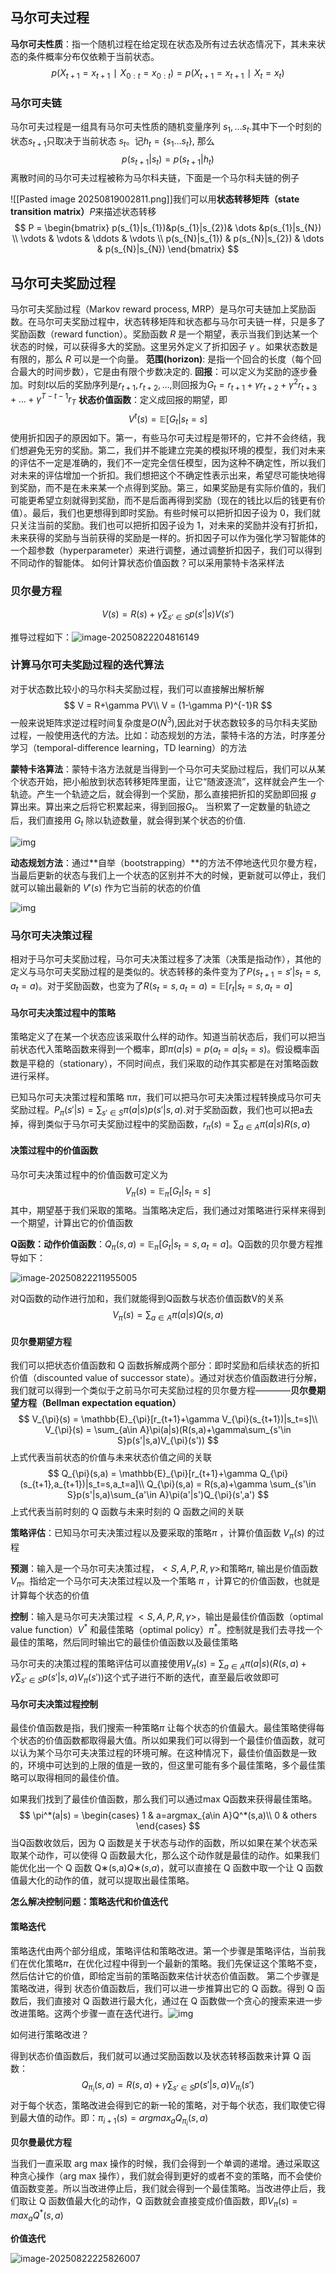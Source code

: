 ## 马尔可夫过程

**马尔可夫性质**：指一个随机过程在给定现在状态及所有过去状态情况下，其未来状态的条件概率分布仅依赖于当前状态。
$$
p(X_{{t+1}}​=x_{t+1}​∣X_{0: t}​=x_{0: t})=p(X_{t+1}=x_{{t+1}}​∣X_{t}​=x_{t}​)
$$
### 马尔可夫链
马尔可夫过程是一组具有马尔可夫性质的随机变量序列 $s_{1},\dots s_{t}$.其中下一个时刻的状态$s_{t+1}$​只取决于当前状态 $s_{t}$。记$h_{t} = \{s_{1} \dots s_{t}\}$, 那么
$$
p(s_{t+1}|s_{t}) = p(s_{t+1}|h_{t})
$$
离散时间的马尔可夫过程被称为马尔科夫链，下面是一个马尔科夫链的例子

![[Pasted image 20250819002811.png]]​
我们可以用**状态转移矩阵（state transition matrix）**$P$来描述状态转移
$$
P = \begin{bmatrix}
p(s_{1}|s_{1})&p(s_{1}|s_{2})& \dots &p(s_{1}|s_{N}) \\
\vdots & \vdots & \ddots & \vdots \\
p(s_{N}|s_{1}) & p(s_{N}|s_{2}) & \dots & p(s_{N}|s_{N})
\end{bmatrix}
$$

## 马尔可夫奖励过程
马尔可夫奖励过程（Markov reward process, MRP）是马尔可夫链加上奖励函数。在马尔可夫奖励过程中，状态转移矩阵和状态都与马尔可夫链一样，只是多了奖励函数（reward function）。奖励函数 $R$ 是一个期望，表示当我们到达某一个状态的时候，可以获得多大的奖励。这里另外定义了折扣因子 $\gamma$ 。如果状态数是有限的，那么 $R$ 可以是一个向量。
**范围(horizon)**: 是指一个回合的长度（每个回合最大的时间步数），它是由有限个步数决定的.
**回报**：可以定义为奖励的逐步叠加。时刻$t$以后的奖励序列是$r_{t+1},r_{{t+2}},\dots$,则回报为$G_{t} = r_{t+1}+\gamma r_{t+2}+\gamma^2r_{t+3}+\dots+\gamma^{T-t-1}r_{T}$
**状态价值函数**：定义成回报的期望，即
$$
V^t(s) = \mathbb{E}[G_{t}|s_{t} = s]
$$
使用折扣因子的原因如下。第一，有些马尔可夫过程是带环的，它并不会终结，我们想避免无穷的奖励。第二，我们并不能建立完美的模拟环境的模型，我们对未来的评估不一定是准确的，我们不一定完全信任模型，因为这种不确定性，所以我们对未来的评估增加一个折扣。我们想把这个不确定性表示出来，希望尽可能快地得到奖励，而不是在未来某一个点得到奖励。第三，如果奖励是有实际价值的，我们可能更希望立刻就得到奖励，而不是后面再得到奖励（现在的钱比以后的钱更有价值）。最后，我们也更想得到即时奖励。有些时候可以把折扣因子设为 0，我们就只关注当前的奖励。我们也可以把折扣因子设为 1，对未来的奖励并没有打折扣，未来获得的奖励与当前获得的奖励是一样的。折扣因子可以作为强化学习智能体的一个超参数（hyperparameter）来进行调整，通过调整折扣因子，我们可以得到不同动作的智能体。
如何计算状态价值函数？可以采用蒙特卡洛采样法

### 贝尔曼方程

$$
V(s) = R(s) +\gamma\sum_{s'\in S}p(s'|s)V(s')
$$

推导过程如下：![image-20250822204816149](%E9%A9%AC%E5%B0%94%E5%8F%AF%E5%A4%AB%E5%86%B3%E7%AD%96%E8%BF%87%E7%A8%8B.assets/image-20250822204816149.png)

### 计算马尔可夫奖励过程的迭代算法

对于状态数比较小的马尔科夫奖励过程，我们可以直接解出解析解
$$
V = R+\gamma PV\\
V = (1-\gamma P)^{-1}R
$$
一般来说矩阵求逆过程时间复杂度是$O(N^3)$,因此对于状态数较多的马尔科夫奖励过程，一般使用迭代的方法。比如：动态规划的方法，蒙特卡洛的方法，时序差分学习（temporal-difference learning，TD learning）的方法

**蒙特卡洛算法**：蒙特卡洛方法就是当得到一个马尔可夫奖励过程后，我们可以从某个状态开始，把小船放到状态转移矩阵里面，让它“随波逐流”，这样就会产生一个轨迹。产生一个轨迹之后，就会得到一个奖励，那么直接把折扣的奖励即回报 $g$ 算出来。算出来之后将它积累起来，得到回报$G_t$。 当积累了一定数量的轨迹之后，我们直接用 $G_t$ 除以轨迹数量，就会得到某个状态的价值.

![img](%E9%A9%AC%E5%B0%94%E5%8F%AF%E5%A4%AB%E5%86%B3%E7%AD%96%E8%BF%87%E7%A8%8B.assets/2.6.png)

**动态规划方法**：通过**自举（bootstrapping）**的方法不停地迭代贝尔曼方程，当最后更新的状态与我们上一个状态的区别并不大的时候，更新就可以停止，我们就可以输出最新的 $V'(s)$ 作为它当前的状态的价值

![img](%E9%A9%AC%E5%B0%94%E5%8F%AF%E5%A4%AB%E5%86%B3%E7%AD%96%E8%BF%87%E7%A8%8B.assets/2.7.png)

### 马尔可夫决策过程

相对于马尔可夫奖励过程，马尔可夫决策过程多了决策（决策是指动作），其他的定义与马尔可夫奖励过程的是类似的。状态转移的条件变为了$P(s_{t+1} = s' | s_{t} = s,a_{t}=a)$。对于奖励函数，也变为了$R(s_t=s,a_t=a) = \mathbb{E}[r_t|s_t=s,a_t=a]$

#### 马尔可夫决策过程中的策略

策略定义了在某一个状态应该采取什么样的动作。知道当前状态后，我们可以把当前状态代入策略函数来得到一个概率，即$\pi(a|s) = p(a_t=a|s_t=s)$。假设概率函数是平稳的（stationary），不同时间点，我们采取的动作其实都是在对策略函数进行采样。

已知马尔可夫决策过程和策略 π*π*，我们可以把马尔可夫决策过程转换成马尔可夫奖励过程。$P_{\pi}(s'|s) = \sum_{s' \in S}\pi(a|s)p(s'|s,a)$.对于奖励函数，我们也可以把a去掉，得到类似于马尔可夫奖励过程中的奖励函数，$r_{\pi}(s) = \sum_{a \in A}\pi(a|s)R(s,a)$

#### 决策过程中的价值函数

马尔可夫决策过程中的价值函数可定义为
$$
V_{\pi}(s) = \mathbb{E}_{\pi}[G_t|s_t=s]
$$
其中，期望基于我们采取的策略。当策略决定后，我们通过对策略进行采样来得到一个期望，计算出它的价值函数

**Q函数：动作价值函数**：$Q_{\pi}(s,a) = \mathbb{E}_{\pi}[G_t|s_t=s,a_t=a]$。Q函数的贝尔曼方程推导如下：

![image-20250822211955005](%E9%A9%AC%E5%B0%94%E5%8F%AF%E5%A4%AB%E5%86%B3%E7%AD%96%E8%BF%87%E7%A8%8B.assets/image-20250822211955005.png)

对Q函数的动作进行加和，我们就能得到Q函数与状态价值函数V的关系
$$
V_{\pi}(s) = \sum_{a \in A}\pi(a|s)Q(s,a)
$$

#### 贝尔曼期望方程

我们可以把状态价值函数和 Q 函数拆解成两个部分：即时奖励和后续状态的折扣价值（discounted value of successor state）。通过对状态价值函数进行分解，我们就可以得到一个类似于之前马尔可夫奖励过程的贝尔曼方程————**贝尔曼期望方程（Bellman expectation equation）**
$$
V_{\pi}(s) = \mathbb{E}_{\pi}[r_{t+1}+\gamma V_{\pi}(s_{t+1})|s_t=s]\\
V_{\pi}(s) = \sum_{a\in A}\pi(a|s)(R(s,a)+\gamma\sum_{s'\in S}p(s'|s,a)V_{\pi}(s'))
$$
上式代表当前状态的价值与未来状态价值之间的关联
$$
Q_{\pi}(s,a) = \mathbb{E}_{\pi}[r_{t+1}+\gamma Q_{\pi}(s_{t+1},a_{t+1})|s_t=s,a_t=a]\\
Q_{\pi}(s,a) = R(s,a)+\gamma \sum_{s'\in S}p(s'|s,a)\sum_{a'\in A}\pi(a'|s')Q_{\pi}(s',a')
$$
上式代表当前时刻的 Q 函数与未来时刻的 Q 函数之间的关联



**策略评估**：已知马尔可夫决策过程以及要采取的策略$\pi$ ，计算价值函数 $V_{\pi}(s)$ 的过程

**预测**：输入是一个马尔可夫决策过程，$<S,A,P,R,\gamma>$和策略$\pi$, 输出是价值函数$V_{\pi}$。指给定一个马尔可夫决策过程以及一个策略 $\pi$ ，计算它的价值函数，也就是计算每个状态的价值

**控制**：输入是马尔可夫决策过程 $<S,A,P,R,\gamma>$，输出是最佳价值函数（optimal value function）$V^*$ 和最佳策略（optimal policy）$\pi^*$。控制就是我们去寻找一个最佳的策略，然后同时输出它的最佳价值函数以及最佳策略

马尔可夫的决策过程的策略评估可以直接使用$V_{\pi}(s) = \sum_{a\in A}\pi(a|s)(R(s,a)+\gamma\sum_{s'\in S}p(s'|s,a)V_{\pi}(s'))$这个式子进行不断的迭代，直至最后收敛即可

#### 马尔可夫决策过程控制

最佳价值函数是指，我们搜索一种策略$\pi$ 让每个状态的价值最大。最佳策略使得每个状态的价值函数都取得最大值。所以如果我们可以得到一个最佳价值函数，就可以认为某个马尔可夫决策过程的环境可解。在这种情况下，最佳价值函数是一致的，环境中可达到的上限的值是一致的，但这里可能有多个最佳策略，多个最佳策略可以取得相同的最佳价值。

如果我们找到了最佳价值函数，那么我们可以通过max Q函数来获得最佳策略。
$$
\pi^*(a|s) = \begin{cases}
1 & a=argmax_{a\in A}Q^*(s,a)\\
0 & others
\end{cases}
$$
当Q函数收敛后，因为 Q 函数是关于状态与动作的函数，所以如果在某个状态采取某个动作，可以使得 Q 函数最大化，那么这个动作就是最佳的动作。如果我们能优化出一个 Q 函数 Q∗(s,a)*Q*∗(*s*,*a*)，就可以直接在 Q 函数中取一个让 Q 函数值最大化的动作的值，就可以提取出最佳策略。

**怎么解决控制问题：策略迭代和价值迭代**

#### 策略迭代

策略迭代由两个部分组成，策略评估和策略改进。第一个步骤是策略评估，当前我们在优化策略$\pi$，在优化过程中得到一个最新的策略。我们先保证这个策略不变，然后估计它的价值，即给定当前的策略函数来估计状态价值函数。 第二个步骤是策略改进，得到 状态价值函数后，我们可以进一步推算出它的 Q 函数。得到 Q 函数后，我们直接对 Q 函数进行最大化，通过在 Q 函数做一个贪心的搜索来进一步改进策略。这两个步骤一直在迭代进行。![img](%E9%A9%AC%E5%B0%94%E5%8F%AF%E5%A4%AB%E5%86%B3%E7%AD%96%E8%BF%87%E7%A8%8B.assets/2.21.png)

如何进行策略改进？

得到状态价值函数后，我们就可以通过奖励函数以及状态转移函数来计算 Q 函数：
$$
Q_{\pi_i}(s,a) = R(s,a)+\gamma \sum_{s' \in S}p(s'|s,a)V_{\pi_i}(s')
$$
对于每个状态，策略改进会得到它的新一轮的策略，对于每个状态，我们取使它得到最大值的动作。即：$\pi_{i+1}(s) = argmax_{a}Q_{\pi_i}(s,a)$

**贝尔曼最优方程**

当我们一直采取 arg max 操作的时候，我们会得到一个单调的递增。通过采取这种贪心操作（arg max 操作），我们就会得到更好的或者不变的策略，而不会使价值函数变差。所以当改进停止后，我们就会得到一个最佳策略。当改进停止后，我们取让 Q 函数值最大化的动作，Q 函数就会直接变成价值函数，即$V_{\pi}(s) = max_aQ^*(s,a)$

**价值迭代**

![image-20250822225826007](%E9%A9%AC%E5%B0%94%E5%8F%AF%E5%A4%AB%E5%86%B3%E7%AD%96%E8%BF%87%E7%A8%8B.assets/image-20250822225826007.png)

